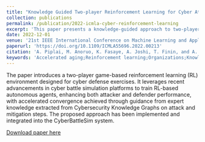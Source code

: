 ```yaml
---
title: "Knowledge Guided Two-player Reinforcement Learning for Cyber Attacks and Defenses"
collection: publications
permalink: /publication/2022-icmla-cyber-reinforcement-learning
excerpt: 'This paper presents a knowledge-guided approach to two-player reinforcement learning for cyber attacks and defenses.'
date: 2022-12-01
venue: '21st IEEE International Conference on Machine Learning and Applications (ICMLA)'
paperurl: 'https://doi.org/10.1109/ICMLA55696.2022.00213'
citation: 'A. Piplai, M. Anoruo, K. Fasaye, A. Joshi, T. Finin, and A. Ridley, "Knowledge Guided Two-player Reinforcement Learning for Cyber Attacks and Defenses," in <i>21st IEEE International Conference on Machine Learning and Applications (ICMLA)</i>, Nassau, Bahamas, 2022, pp. 1342-1349, doi: 10.1109/ICMLA55696.2022.00213.'
keywords: 'Accelerated aging;Reinforcement learning;Organizations;Knowledge graphs;Autonomous agents;Cyberattack;Convergence;Reinforcement Learning;Knowledge Graphs;Cybersecurity'
---
```

The paper introduces a two-player game-based reinforcement learning (RL) environment designed for cyber defense exercises. It leverages recent advancements in cyber battle simulation platforms to train RL-based autonomous agents, enhancing both attacker and defender performance, with accelerated convergence achieved through guidance from expert knowledge extracted from Cybersecurity Knowledge Graphs on attack and mitigation steps. The proposed approach has been implemented and integrated into the CyberBattleSim system.

[Download paper here](https://ieeexplore.ieee.org/abstract/document/10068930)
